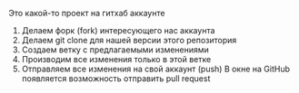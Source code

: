 Это какой-то проект на гитхаб аккаунте

1. Делаем форк (fork) интересующего нас аккаунта
2. Делаем git clone для нашей версии этого репозитория
3. Создаем ветку с предлагаемыми изменениями
4. Производим все изменения только в этой ветке
5. Отправляем все изменения на свой аккаунт (push)
В окне на GitHub появляется возможность отправить pull request